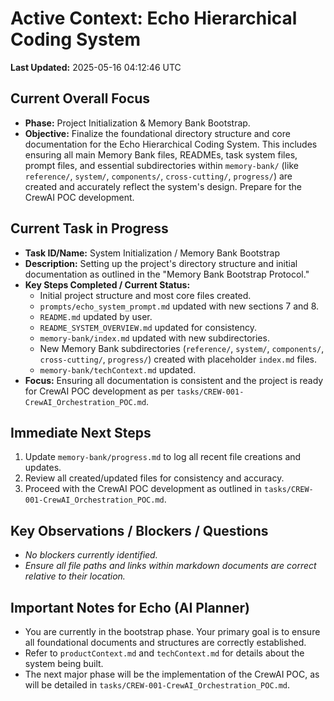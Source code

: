 # Active Context: Echo Hierarchical Coding System

**Last Updated:** 2025-05-16 04:12:46 UTC <!-- This should be dynamically updated -->

## Current Overall Focus

-   **Phase:** Project Initialization & Memory Bank Bootstrap.
-   **Objective:** Finalize the foundational directory structure and core documentation for the Echo Hierarchical Coding System. This includes ensuring all main Memory Bank files, READMEs, task system files, prompt files, and essential subdirectories within `memory-bank/` (like `reference/`, `system/`, `components/`, `cross-cutting/`, `progress/`) are created and accurately reflect the system's design. Prepare for the CrewAI POC development.

## Current Task in Progress

-   **Task ID/Name:** System Initialization / Memory Bank Bootstrap
-   **Description:** Setting up the project's directory structure and initial documentation as outlined in the "Memory Bank Bootstrap Protocol."
-   **Key Steps Completed / Current Status:**
    -   Initial project structure and most core files created.
    -   `prompts/echo_system_prompt.md` updated with new sections 7 and 8.
    -   `README.md` updated by user.
    -   `README_SYSTEM_OVERVIEW.md` updated for consistency.
    -   `memory-bank/index.md` updated with new subdirectories.
    -   New Memory Bank subdirectories (`reference/`, `system/`, `components/`, `cross-cutting/`, `progress/`) created with placeholder `index.md` files.
    -   `memory-bank/techContext.md` updated.
-   **Focus:** Ensuring all documentation is consistent and the project is ready for CrewAI POC development as per `tasks/CREW-001-CrewAI_Orchestration_POC.md`.

## Immediate Next Steps

1.  Update `memory-bank/progress.md` to log all recent file creations and updates.
2.  Review all created/updated files for consistency and accuracy.
3.  Proceed with the CrewAI POC development as outlined in `tasks/CREW-001-CrewAI_Orchestration_POC.md`.

## Key Observations / Blockers / Questions

-   *No blockers currently identified.*
-   *Ensure all file paths and links within markdown documents are correct relative to their location.*

## Important Notes for Echo (AI Planner)

-   You are currently in the bootstrap phase. Your primary goal is to ensure all foundational documents and structures are correctly established.
-   Refer to `productContext.md` and `techContext.md` for details about the system being built.
-   The next major phase will be the implementation of the CrewAI POC, as will be detailed in `tasks/CREW-001-CrewAI_Orchestration_POC.md`.
